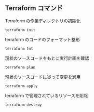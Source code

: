 ## Terraform コマンド

Terraform の作業ディレクトリの初期化

```
terraform init
```

terraform のコードのフォーマット整形

```
terraform fmt
```

現状のソースコードをもとに実行計画を確認

```
terraform plan
```

現状のソースコードに従って変更を適用

```
terraform apply
```

terraform で管理されているリソースを削除

```
terraform destroy
```
